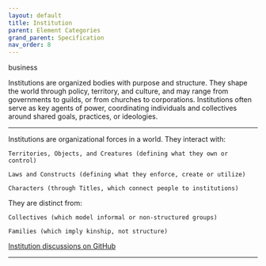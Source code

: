 ```yaml
---
layout: default
title: Institution
parent: Element Categories
grand_parent: Specification
nav_order: 8
---
```


<span class="material-symbols-outlined">business</span>

Institutions are organized bodies with purpose and structure. They shape the world through policy, territory, and culture, and may range from governments to guilds, or from churches to corporations. Institutions often serve as key agents of power, coordinating individuals and collectives around shared goals, practices, or ideologies. 

--- 

Institutions are organizational forces in a world. They interact with:

    Territories, Objects, and Creatures (defining what they own or control)

    Laws and Constructs (defining what they enforce, create or utilize) 

    Characters (through Titles, which connect people to institutions)

They are distinct from:

    Collectives (which model informal or non-structured groups)

    Families (which imply kinship, not structure) 

[Institution discussions on GitHub](https://github.com/OnlyWorlds/OnlyWorlds/discussions/categories/institution)

---
 